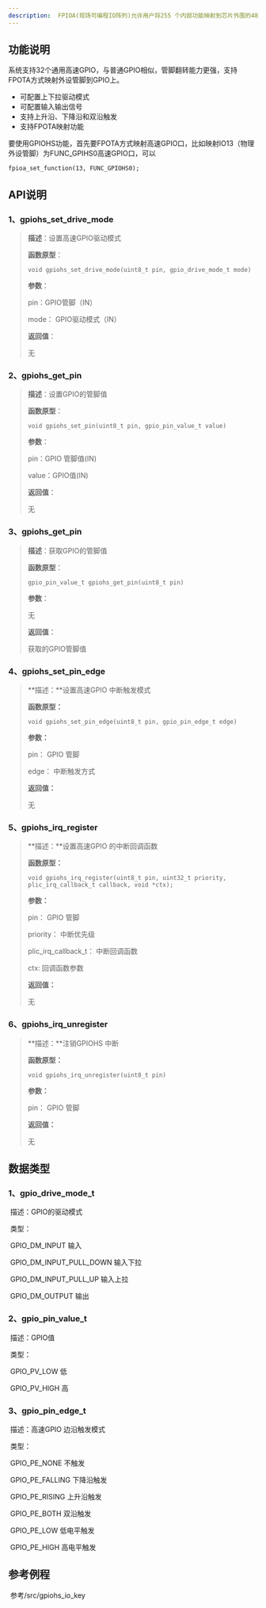 ```yaml
---
description:  FPIOA(现场可编程IO阵列)允许用户将255 个内部功能映射到芯片外围的48个自由IO 上
---
```


## 功能说明

系统支持32个通用高速GPIO，与普通GPIO相似，管脚翻转能力更强，支持FPOTA方式映射外设管脚到GPIO上。

* 可配置上下拉驱动模式
* 可配置输入输出信号
* 支持上升沿、下降沿和双沿触发
* 支持FPOTA映射功能

要使用GPIOHS功能，首先要FPOTA方式映射高速GPIO口，比如映射IO13（物理外设管脚）为FUNC\_GPIHS0高速GPIO口，可以

```text
fpioa_set_function(13, FUNC_GPIOHS0);
```

## API说明

### 1、gpiohs_set_drive_mode

> **描述**：设置高速GPIO驱动模式
>
> **函数原型**：
>
> ```
> void gpiohs_set_drive_mode(uint8_t pin, gpio_drive_mode_t mode)
> ```
>
> **参数**：
>
> pin：GPIO管脚（IN）
>
> mode： GPIO驱动模式（IN）
>
> **返回值**：
>
> 无
>

### 2、gpiohs_get_pin

>**描述**：设置GPIO的管脚值
>
>**函数原型**：
>
>```
>void gpiohs_set_pin(uint8_t pin, gpio_pin_value_t value)
>```
>
>**参数**：
>
>pin：GPIO 管脚值(IN)
>
>value：GPIO值(IN)
>
>**返回值**：
>
>无

### 3、gpiohs_get_pin

>**描述**：获取GPIO的管脚值
>
>**函数原型**：
>
>```
>gpio_pin_value_t gpiohs_get_pin(uint8_t pin)
>```
>
>**参数**：
>
>无
>
>**返回值**：
>
>获取的GPIO管脚值

### 4、gpiohs_set_pin_edge

>**描述：**设置高速GPIO 中断触发模式
>
>**函数原型：**
>
>```
>void gpiohs_set_pin_edge(uint8_t pin, gpio_pin_edge_t edge)
>```
>
>**参数：**
>
>pin： GPIO 管脚 
>
>edge： 中断触发方式
>
>**返回值：**
>
>无

### 5、gpiohs_irq_register

>**描述：**设置高速GPIO 的中断回调函数
>
>**函数原型：**
>
>```
>void gpiohs_irq_register(uint8_t pin, uint32_t priority, plic_irq_callback_t callback, void *ctx);
>```
>
>**参数：**
>
>pin： GPIO 管脚
>
>priority： 中断优先级
>
>plic_irq_callback_t： 中断回调函数
>
>ctx: 	回调函数参数
>
>**返回值：**
>
>无

### 6、gpiohs_irq_unregister

>**描述：**注销GPIOHS 中断
>
>**函数原型：**
>
>```
>void gpiohs_irq_unregister(uint8_t pin)
>```
>
>**参数：**
>
>pin： GPIO 管脚
>
>**返回值：**
>
>无

## 数据类型

### 1、gpio_drive_mode_t

​	描述：GPIO的驱动模式

​    类型：

​			GPIO_DM_INPUT 	输入

​			GPIO_DM_INPUT_PULL_DOWN	输入下拉

​			GPIO_DM_INPUT_PULL_UP	输入上拉

​			GPIO_DM_OUTPUT	输出

### 2、gpio_pin_value_t

​	描述：GPIO值

​	类型：

​			GPIO_PV_LOW	低

​			GPIO_PV_HIGH	高

### 3、gpio_pin_edge_t

​	描述：高速GPIO 边沿触发模式

​	类型：

​			GPIO_PE_NONE 	不触发

​			GPIO_PE_FALLING 	下降沿触发

​			GPIO_PE_RISING 	上升沿触发

​			GPIO_PE_BOTH 	双沿触发

​			GPIO_PE_LOW 	低电平触发

​			GPIO_PE_HIGH	 高电平触发

## 参考例程

​		参考/src/gpiohs_io_key